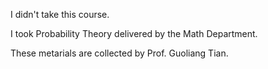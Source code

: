 I didn't take this course.

I took Probability Theory delivered by the Math Department.

These metarials are collected by Prof. Guoliang Tian.
